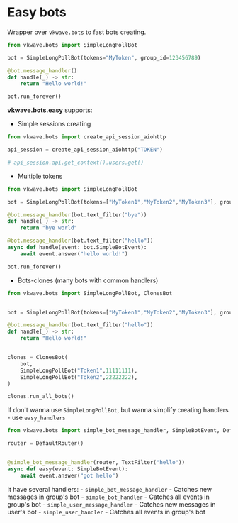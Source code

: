 # Easy bots

Wrapper over `vkwave.bots` to fast bots creating.

```python
from vkwave.bots import SimpleLongPollBot

bot = SimpleLongPollBot(tokens="MyToken", group_id=123456789)

@bot.message_handler()
def handle(_) -> str:
    return "Hello world!"

bot.run_forever()
```

**vkwave.bots.easy** supports:

- Simple sessions creating


```python
from vkwave.bots import create_api_session_aiohttp

api_session = create_api_session_aiohttp("TOKEN")

# api_session.api.get_context().users.get()
```


 - Multiple tokens

```python
from vkwave.bots import SimpleLongPollBot

bot = SimpleLongPollBot(tokens=["MyToken1","MyToken2","MyToken3"], group_id=123456789)

@bot.message_handler(bot.text_filter("bye"))
def handle(_) -> str:
    return "bye world"

@bot.message_handler(bot.text_filter("hello"))
async def handle(event: bot.SimpleBotEvent):
    await event.answer("hello world!")

bot.run_forever()
```

- Bots-clones (many bots with common handlers)

```python
from vkwave.bots import SimpleLongPollBot, ClonesBot


bot = SimpleLongPollBot(tokens=["MyToken1","MyToken2","MyToken3"], group_id=123456789)

@bot.message_handler(bot.text_filter("hello"))
def handle(_) -> str:
    return "Hello world!"


clones = ClonesBot(
    bot,
    SimpleLongPollBot("Token1",11111111),
    SimpleLongPollBot("Token2",22222222),
)

clones.run_all_bots()

```

If don't wanna use `SimpleLongPollBot`, but wanna simplify creating handlers - use `easy_handlers`

```python
from vkwave.bots import simple_bot_message_handler, SimpleBotEvent, DefaultRouter, TextFilter

router = DefaultRouter()


@simple_bot_message_handler(router, TextFilter("hello"))
async def easy(event: SimpleBotEvent):
    await event.answer("got hello")

```

It have several handlers:
    - `simple_bot_message_handler` - Catches new messages in group's bot
    - `simple_bot_handler` - Catches all events in group's bot
    - `simple_user_message_handler` - Catches new messages in user's bot
    - `simple_user_handler` - Catches all events in group's bot
